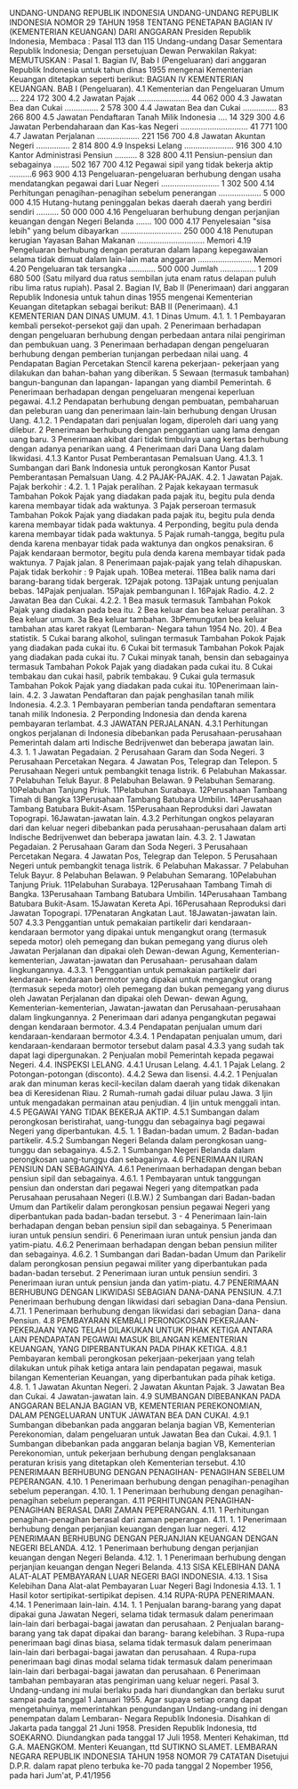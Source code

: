  UNDANG-UNDANG REPUBLIK INDONESIA UNDANG-UNDANG REPUBLIK INDONESIA NOMOR 29 TAHUN 1958 TENTANG PENETAPAN BAGIAN IV (KEMENTERIAN KEUANGAN) DARI ANGGARAN Presiden Republik Indonesia, Membaca : Pasal 113 dan 115 Undang-undang Dasar Sementara Republik Indonesia; Dengan persetujuan Dewan Perwakilan Rakyat:
MEMUTUSKAN :
 Pasal 1. Bagian IV, Bab I (Pengeluaran) dari anggaran Republik Indonesia untuk tahun dinas 1955 mengenai Kementerian Keuangan ditetapkan seperti berikut: BAGIAN IV KEMENTERIAN KEUANGAN. BAB I (Pengeluaran).
4.1 Kementerian dan Pengeluaran Umum .... 224 172 300 4.2 Jawatan Pajak ....................... 44 062 000 4.3 Jawatan Bea dan Cukai ............... 2 578 300 4.4 Jawatan Bea dan Cukai ............... 83 266 800 4.5 Jawatan Pendaftaran Tanah Milik Indonesia .... 14 329 300 4.6 Jawatan Perbendaharaan dan Kas-kas Negeri .............................. 41 771 100 4.7 Jawatan Perjalanan ................... 221 156 700 4.8 Jawatan Akuntan Negeri ............... 2 814 800 4.9 Inspeksi Lelang ...................... 916 300 4.10 Kantor Administrasi Pensiun .......... 8 328 800 4.11 Pensiun-pensiun dan sebagainya ....... 502 167 700 4.12 Pegawai sipil yang tidak bekerja aktip ..........6 963 900 4.13 Pengeluaran-pengeluaran berhubung dengan usaha mendatangkan pegawai dari Luar Negeri .......................... 1 302 500 4.14 Perhitungan penagihan-penagihan sebelum penerangan ................... 5 000 000 4.15 Hutang-hutang peninggalan bekas daerah daerah yang berdiri sendiri .......... 50 000 000 4.16 Pengeluaran berhubung dengan perjanjian keuangan dengan Negeri Belanda ....... 100 000 4.17 Penyelesaian "sisa lebih" yang belum dibayarkan ........................... 250 000 4.18 Penutupan kerugian Yayasan Bahan Makanan .............................. Memori 4.19 Pengeluaran berhubung dengan peraturan dalam lapang kepegawaian selama tidak dimuat dalam lain-lain mata anggaran ........................ Memori 4.20 Pengeluaran tak tersangka ............ 500 000 Jumlah ................ 1 209 680 500 (Satu milyard dua ratus sembilan juta enam ratus delapan puluh ribu lima ratus rupiah). Pasal 2. Bagian IV, Bab II (Penerimaan) dari anggaran Republik Indonesia untuk tahun dinas 1955 mengenai Kementerian Keuangan ditetapkan sebagai berikut: BAB II (Penerimaan).
4.1 KEMENTERIAN DAN DINAS UMUM.
4.1. 1 Dinas Umum.
4.1. 1. 1 Pembayaran kembali persekot-persekot gaji dan upah. 2 Penerimaan berhadapan dengan pengeluaran berhubung dengan perbedaan antara nilai pengiriman dan pembukuan uang. 3 Penerimaan berhadapan dengan pengeluaran berhubung dengan pemberian tunjangan perbedaan nilai uang. 4 Pendapatan Bagian Percetakan Stencil karena pekerjaan- pekerjaan yang dilakukan dan bahan-bahan yang diberikan. 5 Sewaan (termasuk tambahan) bangun-bangunan dan lapangan- lapangan yang diambil Pemerintah. 6 Penerimaan berhadapan dengan pengeluaran mengenai keperluan pegawai.
4.1.2 Pendapatan berhubung dengan pembuatan, pembaharuan dan peleburan uang dan penerimaan lain-lain berhubung dengan Urusan Uang.
4.1.2. 1 Pendapatan dari penjualan logam, diperoleh dari uang yang dilebur. 2 Penerimaan berhubung dengan penggantian uang lama dengan uang baru. 3 Penerimaan akibat dari tidak timbulnya uang kertas berhubung dengan adanya penarikan uang. 4 Penerimaan dari Dana Uang dalam likwidasi.
4.1.3 Kantor Pusat Pemberantasan Pemalsuan Uang.
4.1.3. 1 Sumbangan dari Bank Indonesia untuk perongkosan Kantor Pusat Pemberantasan Pemalsuan Uang.
4.2 PAJAK-PAJAK.
4.2. 1 Jawatan Pajak. Pajak berkohir :
4.2. 1. 1 Pajak peralihan. 2 Pajak kekayaan termasuk Tambahan Pokok Pajak yang diadakan pada pajak itu, begitu pula denda karena membayar tidak ada waktunya. 3 Pajak perseroan termasuk Tambahan Pokok Pajak yang diadakan pada pajak itu, begitu pula denda karena membayar tidak pada waktunya. 4 Perponding, begitu pula denda karena membayar tidak pada waktunya. 5 Pajak rumah-tangga, begitu pula denda karena menbayar tidak pada waktunya dan ongkos penaksiran. 6 Pajak kendaraan bermotor, begitu pula denda karena membayar tidak pada waktunya. 7 Pajak jalan. 8 Penerimaan pajak-pajak yang telah dihapuskan. Pajak tidak berkohir : 9 Pajak upah. 10Bea meterai. 11Bea balik nama dari barang-barang tidak bergerak. 12Pajak potong. 13Pajak untung penjualan bebas. 14Pajak penjualan. 15Pajak pembangunan I. 16Pajak Radio.
4.2. 2 Jawatan Bea dan Cukai.
4.2.2. 1 Bea masuk termasuk Tambahan Pokok Pajak yang diadakan pada bea itu. 2 Bea keluar dan bea keluar peralihan. 3 Bea keluar umum. 3a Bea keluar tambahan. 3bPemungutan bea keluar tambahan atas karet rakyat (Lembaran- Negara tahun 1954 No. 20). 4 Bea statistik. 5 Cukai barang alkohol, sulingan termasuk Tambahan Pokok Pajak yang diadakan pada cukai itu. 6 Cukai bit termasuk Tambahan Pokok Pajak yang diadakan pada cukai itu. 7 Cukai minyak tanah, bensin dan sebagainya termasuk Tambahan Pokok Pajak yang diadakan pada cukai itu. 8 Cukai tembakau dan cukai hasil, pabrik tembakau. 9 Cukai gula termasuk Tambahan Pokok Pajak yang diadakan pada cukai itu. 10Penerimaan lain-lain.
4.2. 3 Jawatan Pendaftaran dan pajak penghasilan tanah milik Indonesia.
4.2.3. 1 Pembayaran pemberian tanda pendaftaran sementara tanah milik Indonesia. 2 Perponding Indonesia dan denda karena pembayaran terlambat.
4.3 JAWATAN PERJALANAN.
4.3.1 Perhitungan ongkos perjalanan di Indonesia dibebankan pada Perusahaan-perusahaan Pemerintah dalam arti Indische Bedrijvenwet dan beberapa jawatan lain.
4.3. 1. 1 Jawatan Pegadaian. 2 Perusahaan Garam dan Soda Negeri. 3 Perusahaan Percetakan Negara. 4 Jawatan Pos, Telegrap dan Telepon. 5 Perusahaan Negeri untuk pembangkit tenaga listrik. 6 Pelabuhan Makassar. 7 Pelabuhan Teluk Bayur. 8 Pelabuhan Belawan. 9 Pelabuhan Semarang. 10Pelabuhan Tanjung Priuk. 11Pelabuhan Surabaya. 12Perusahaan Tambang Timah di Bangka 13Perusahaan Tambang Batubara Umbilin. 14Perusahaan Tambang Batubara Bukit-Asam. 15Perusahaan Reproduksi dari Jawatan Topograpi. 16Jawatan-jawatan lain.
4.3.2 Perhitungan ongkos pelayaran dari dan keluar negeri dibebankan pada perusahaan-perusahaan dalam arti Indische Bedrijvenwet dan beberapa jawatan lain.
4.3. 2. 1 Jawatan Pegadaian. 2 Perusahaan Garam dan Soda Negeri. 3 Perusahaan Percetakan Negara. 4 Jawatan Pos, Telegrap dan Telepon. 5 Perusahaan Negeri untuk pembangkit tenaga listrik. 6 Pelabuhan Makassar. 7 Pelabuhan Teluk Bayur. 8 Pelabuhan Belawan. 9 Pelabuhan Semarang. 10Pelabuhan Tanjung Priuk. 11Pelabuhan Surabaya. 12Perusahaan Tambang Timah di Bangka. 13Perusahaan Tambang Batubara Umbilin. 14Perusahaan Tambang Batubara Bukit-Asam. 15Jawatan Kereta Api. 16Perusahaan Reproduksi dari Jawatan Topograpi. 17Penataran Angkatan Laut. 18Jawatan-jawatan lain. 507 4.3.3 Penggantian untuk pemakaian partikelir dari kendaraan- kendaraan bermotor yang dipakai untuk mengangkut orang (termasuk sepeda motor) oleh pemegang dan bukan pemegang yang diurus oleh Jawatan Perjalanan dan dipakai oleh Dewan-dewan Agung, Kementerian-kementerian, Jawatan-jawatan dan Perusahaan- perusahaan dalam lingkungannya.
4.3.3. 1 Penggantian untuk pemakaian partikelir dari kendaraan- kendaraan bermotor yang dipakai untuk mengangkut orang (termasuk sepeda motor) oleh pemegang dan bukan pemegang yang diurus oleh Jawatan Perjalanan dan dipakai oleh Dewan- dewan Agung, Kementerian-kementerian, Jawatan-jawatan dan Perusahaan-perusahaan dalam lingkungannya. 2 Penerimaan dari adanya pengangkutan pegawai dengan kendaraan bermotor.
4.3.4 Pendapatan penjualan umum dari kendaraan-kendaraan bermotor 4.3.4. 1 Pendapatan penjualan umum, dari kendaraan-kendaraan bermotor tersebut dalam pasal 4.3.3 yang sudah tak dapat lagi dipergunakan. 2 Penjualan mobil Pemerintah kepada pegawai Negeri.
4.4. INSPEKSI LELANG.
4.4.1 Urusan Lelang.
4.4.1. 1 Pajak Lelang. 2 Potongan-potongan (disconto).
4.4.2 Sewa dan lisensi.
4.4.2. 1 Penjualan arak dan minuman keras kecil-kecilan dalam daerah yang tidak dikenakan bea di Keresidenan Riau. 2 Rumah-rumah gadai diluar pulau Jawa. 3 Ijin untuk mengadakan permainan atau penjudian. 4 Ijin untuk menggali intan.
4.5 PEGAWAI YANG TIDAK BEKERJA AKTIP.
4.5.1 Sumbangan dalam perongkosan beristirahat, uang-tunggu dan sebagainya bagi pegawai Negeri yang diperbantukan.
4.5. 1. 1 Badan-badan umum. 2 Badan-badan partikelir.
4.5.2 Sumbangan Negeri Belanda dalam perongkosan uang-tunggu dan sebagainya.
4.5.2. 1 Sumbangan Negeri Belanda dalam perongkosan uang-tunggu dan sebagainya.
4.6 PENERIMAAN IURAN PENSIUN DAN SEBAGAINYA.
4.6.1 Penerimaan berhadapan dengan beban pensiun sipil dan sebagainya.
4.6.1. 1 Pembayaran untuk tanggungan pensiun dan onderstan dari pegawai Negeri yang ditempatkan pada Perusahaan perusahaan Negeri (I.B.W.) 2 Sumbangan dari Badan-badan Umum dan Partikelir dalam perongkosan pensiun pegawai Negeri yang diperbantukan pada badan-badan tersebut. 3 - 4 Penerimaan lain-lain berhadapan dengan beban pensiun sipil dan sebagainya. 5 Penerimaan iuran untuk pensiun sendiri. 6 Penerimaan iuran untuk pensiun janda dan yatim-piatu.
4.6.2 Penerimaan berhadapan dengan beban pensiun militer dan sebagainya.
4.6.2. 1 Sumbangan dari Badan-badan Umum dan Parikelir dalam perongkosan pensiun pegawai militer yang diperbantukan pada badan-badan tersebut. 2 Penerimaan iuran untuk pensiun sendiri. 3 Penerimaan iuran untuk pensiun janda dan yatim-piatu.
4.7 PENERIMAAN BERHUBUNG DENGAN LIKWIDASI SEBAGIAN DANA-DANA PENSIUN.
4.7.1 Penerimaan berhubung dengan likwidasi dari sebagian Dana-dana Pensiun.
4.7.1. 1 Penerimaan berhubung dengan likwidasi dari sebagian Dana- dana Pensiun.
4.8 PEMBAYARAN KEMBALI PERONGKOSAN PEKERJAAN- PEKERJAAN YANG TELAH DILAKUKAN UNTUK PIHAK KETIGA ANTARA LAIN PENDAPATAN PEGAWAI MASUK BILANGAN KEMENTERIAN KEUANGAN, YANG DIPERBANTUKAN PADA PIHAK KETIGA.
4.8.1 Pembayaran kembali perongkosan pekerjaan-pekerjaan yang telah dilakukan untuk pihak ketiga antara lain pendapatan pegawai, masuk bilangan Kementerian Keuangan, yang diperbantukan pada pihak ketiga.
4.8. 1. 1 Jawatan Akuntan Negeri. 2 Jawatan Akuntan Pajak. 3 Jawatan Bea dan Cukai. 4 Jawatan-jawatan lain.
4.9 SUMBANGAN DIBEBANKAN PADA ANGGARAN BELANJA BAGIAN VB, KEMENTERIAN PEREKONOMIAN, DALAM PENGELUARAN UNTUK JAWATAN BEA DAN CUKAI.
4.9.1 Sumbangan dibebankan pada anggaran belanja bagian VB, Kementerian Perekonomian, dalam pengeluaran untuk Jawatan Bea dan Cukai.
4.9.1. 1 Sumbangan dibebankan pada anggaran belanja bagian VB, Kementerian Perekonomian, untuk pekerjaan berhubung dengan penglaksanaan peraturan krisis yang ditetapkan oleh Kementerian tersebut.
4.10 PENERIMAAN BERHUBUNG DENGAN PENAGIHAN- PENAGIHAN SEBELUM PEPERANGAN.
4.10. 1 Penerimaan berhubung dengan penagihan-penagihan sebelum peperangan.
4.10. 1. 1 Penerimaan berhubung dengan penagihan-penagihan sebelum peperangan.
4.11 PERHITUNGAN PENAGIHAN-PENAGIHAN BERASAL DARI ZAMAN PEPERANGAN.
4.11. 1 Perhitungan penagihan-penagihan berasal dari zaman peperangan.
4.11. 1. 1 Penerimaan berhubung dengan perjanjian keuangan dengan luar negeri.
4.12 PENERIMAAN BERHUBUNG DENGAN PERJANJIAN KEUANGAN DENGAN NEGERI BELANDA.
4.12. 1 Penerimaan berhubung dengan perjanjian keuangan dengan Negeri Belanda.
4.12. 1. 1 Penerimaan berhubung dengan perjanjian keuangan dengan Negeri Belanda.
4.13 SISA KELEBIHAN DANA ALAT-ALAT PEMBAYARAN LUAR NEGERI BAGI INDONESIA.
4.13. 1 Sisa Kelebihan Dana Alat-alat Pembayaran Luar Negeri Bagi Indonesia 4.13. 1. 1 Hasil kotor sertipikat-sertipikat depisen.
4.14 RUPA-RUPA PENERIMAAN.
4.14. 1 Penerimaan lain-lain.
4.14. 1. 1 Penjualan barang-barang yang dapat dipakai guna Jawatan Negeri, selama tidak termasuk dalam penerimaan lain-lain dari berbagai-bagai jawatan dan perusahaan. 2 Penjualan barang-barang yang tak dapat dipakai dan barang- barang kelebihan. 3 Rupa-rupa penerimaan bagi dinas biasa, selama tidak termasuk dalam penerimaan lain-lain dari berbagai-bagai jawatan dan perusahaan. 4 Rupa-rupa penerimaan bagi dinas modal selama tidak termasuk dalam penerimaan lain-lain dari berbagai-bagai jawatan dan perusahaan. 6 Penerimaan tambahan pembayaran atas pengiriman uang keluar negeri. Pasal 3. Undang-undang ini mulai berlaku pada hari diundangkan dan berlaku surut sampai pada tanggal 1 Januari 1955. Agar supaya setiap orang dapat mengetahuinya, memerintahkan pengundangan Undang-undang ini dengan penempatan dalam Lembaran- Negara Republik Indonesia. Disahkan di Jakarta pada tanggal 21 Juni 1958. Presiden Republik Indonesia, ttd SOEKARNO. Diundangkan pada tanggal 17 Juli 1958. Menteri Kehakiman, ttd G.A. MAENGKOM. Menteri Keuangan, ttd SUTIKNO SLAMET. LEMBARAN NEGARA REPUBLIK INDONESIA TAHUN 1958 NOMOR 79 CATATAN Disetujui D.P.R. dalam rapat pleno terbuka ke-70 pada tanggal 2 Nopember 1956, pada hari Jum'at, P.41/1956